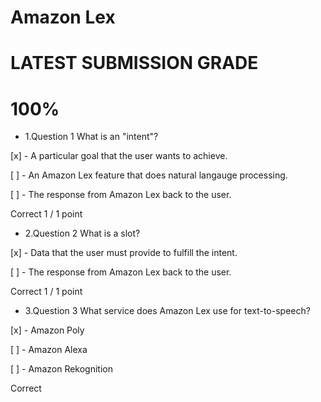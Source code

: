 # Amazon Lex
# LATEST SUBMISSION GRADE
# 100%

- 1.Question 1
What is an "intent"?


[x] - A particular goal that the user wants to achieve.


[ ] - An Amazon Lex feature that does natural langauge processing.


[ ] - The response from Amazon Lex back to the user.

Correct
1 / 1 point

- 2.Question 2
What is a slot?


[x] - Data that the user must provide to fulfill the intent.


[ ] - The response from Amazon Lex back to the user.

Correct
1 / 1 point

- 3.Question 3
What service does Amazon Lex use for text-to-speech?


[x] - Amazon Poly


[ ] - Amazon Alexa


[ ] - Amazon Rekognition

Correct
